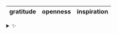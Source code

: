| gratitude | openness | inspiration |
| :-------: | :------: | :---------: |

<details>
  <summary>✨</summary>
  These words are chosen at random each day. New words will appear here tomorrow morning.
</details>